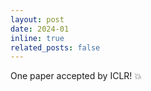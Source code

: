 ```yaml
---
layout: post
date: 2024-01
inline: true
related_posts: false
---
```


One paper accepted by ICLR! :boom: 

<!-- A simple inline announcement with Markdown emoji! :sparkles: :smile: -->
